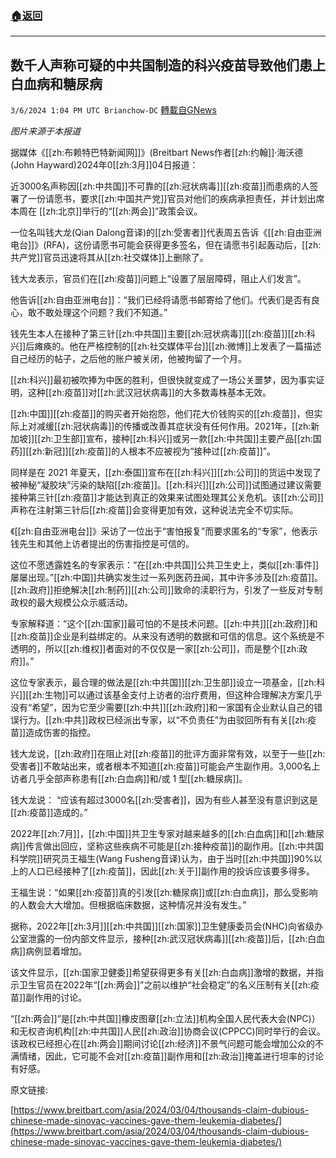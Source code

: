 ###  [:house:返回](README.md)
---


## 数千人声称可疑的中共国制造的科兴疫苗导致他们患上白血病和糖尿病
`3/6/2024 1:04 PM UTC Brianchow-DC` [轉載自GNews](https://gnews.org/articles/2370647)

*图片来源于本报道*

据媒体《[[zh:布赖特巴特新闻网]]》(Breitbart News作者[[zh:约翰]]·海沃德(John Hayward)2024年0[[zh:3月]]04日报道：

近3000名声称因[[zh:中共国]]不可靠的[[zh:冠状病毒]][[zh:疫苗]]而患病的人签署了一份请愿书，要求[[zh:中国共产党]]官员对他们的疾病承担责任，并计划出席本周在 [[zh:北京]]举行的“[[zh:两会]]”政策会议。

一位名叫钱大龙(Qian Dalong音译)的[[zh:受害者]]代表周五告诉《[[zh:自由亚洲电台]]》(RFA)，这份请愿书可能会获得更多签名，但在请愿书引起轰动后，[[zh:共产党]]官员迅速将其从[[zh:社交媒体]]上删除了。

钱大龙表示，官员们在[[zh:疫苗]]问题上“设置了层层障碍，阻止人们发言”。

他告诉[[zh:自由亚洲电台]]：“我们已经将请愿书邮寄给了他们。代表们是否有良心，敢不敢处理这个问题？我们不知道。”

钱先生本人在接种了第三针[[zh:中共国]]主要[[zh:冠状病毒]][[zh:疫苗]][[zh:科兴]]后瘫痪的。他在严格控制的[[zh:社交媒体平台]][[zh:微博]]上发表了一篇描述自己经历的帖子，之后他的账户被关闭，他被拘留了一个月。

[[zh:科兴]]最初被吹捧为中医的胜利，但很快就变成了一场公关噩梦，因为事实证明，这种[[zh:疫苗]]对[[zh:武汉冠状病毒]]的大多数毒株基本无效。

[[zh:中国]][[zh:疫苗]]的购买者开始抱怨，他们花大价钱购买的[[zh:疫苗]]，但实际上对减缓[[zh:冠状病毒]]的传播或改善其症状没有任何作用。2021年，[[zh:新加坡]][[zh:卫生部]]宣布，接种[[zh:科兴]]或另一款[[zh:中共国]]主要产品[[zh:国药]][[zh:新冠]][[zh:疫苗]]的人根本不应被视为“接种过[[zh:疫苗]]”。

同样是在 2021 年夏天，[[zh:泰国]]宣布在[[zh:科兴]][[zh:公司]]的货运中发现了被神秘“凝胶块”污染的缺陷[[zh:疫苗]]。[[zh:科兴]][[zh:公司]]试图通过建议需要接种第三针[[zh:疫苗]]才能达到真正的效果来试图处理其公关危机。该[[zh:公司]]声称在注射第三针后[[zh:疫苗]]会变得更加有效，这种说法完全不切实际。

《[[zh:自由亚洲电台]]》采访了一位出于“害怕报复”而要求匿名的“专家”，他表示钱先生和其他上访者提出的伤害指控是可信的。

这位不愿透露姓名的专家表示：“在[[zh:中共国]]公共卫生史上，类似[[zh:事件]]屡屡出现。”[[zh:中国]]共确实发生过一系列医药丑闻，其中许多涉及[[zh:疫苗]]。[[zh:政府]]拒绝解决[[zh:制药]][[zh:公司]]致命的渎职行为，引发了一些反对专制政权的最大规模公众示威活动。

专家解释道：“这个[[zh:国家]]最可怕的不是技术问题。[[zh:中共]][[zh:政府]]和[[zh:疫苗]]企业是利益绑定的。从来没有透明的数据和可信的信息。这个系统是不透明的，所以[[zh:维权]]者面对的不仅仅是一家[[zh:公司]]，而是整个[[zh:政府]]。”

这位专家表示，最合理的做法是[[zh:中共国]][[zh:卫生部]]设立一项基金，[[zh:科兴]][[zh:生物]]可以通过该基金支付上访者的治疗费用，但这种合理解决方案几乎没有“希望”，因为它至少需要[[zh:中共]][[zh:政府]]和一家国有企业默认自己的错误行为。[[zh:中共]]政权已经派出专家，以“不负责任”为由驳回所有有关[[zh:疫苗]]造成伤害的指控。

钱大龙说，[[zh:政府]]在阻止对[[zh:疫苗]]的批评方面非常有效，以至于一些[[zh:受害者]]不敢站出来，或者根本不知道[[zh:疫苗]]可能会产生副作用。3,000名上访者几乎全部声称患有[[zh:白血病]]和/或 1 型[[zh:糖尿病]]。

钱大龙说： “应该有超过3000名[[zh:受害者]]，因为有些人甚至没有意识到这是[[zh:疫苗]]造成的。”

2022年[[zh:7月]]，[[zh:中国]]共卫生专家对越来越多的[[zh:白血病]]和[[zh:糖尿病]]传言做出回应，坚称这些疾病不可能是[[zh:接种疫苗]]的副作用。[[zh:中共国科学院]]研究员王福生(Wang Fusheng音译)认为，由于当时[[zh:中共国]]90%以上的人口已经接种了[[zh:疫苗]]，因此[[zh:关于]]副作用的投诉应该要多得多。

王福生说：“如果[[zh:疫苗]]真的引发[[zh:糖尿病]]或[[zh:白血病]]，那么受影响的人数会大大增加。但根据临床数据，这种情况并没有发生。”

据称，2022年[[zh:3月]][[zh:中共国]][[zh:国家]]卫生健康委员会(NHC)向省级办公室泄露的一份内部文件显示，接种[[zh:武汉冠状病毒]][[zh:疫苗]]后，[[zh:白血病]]病例显着增加。

该文件显示，[[zh:国家卫健委]]希望获得更多有关[[zh:白血病]]激增的数据，并指示卫生官员在2022年“[[zh:两会]]”之前以维护“社会稳定”的名义压制有关[[zh:疫苗]]副作用的讨论。

“[[zh:两会]]”是[[zh:中共国]]橡皮图章[[zh:立法]]机构全国人民代表大会(NPC)）和无权咨询机构[[zh:中共国]]人民[[zh:政治]]协商会议(CPPCC)同时举行的会议。该政权已经担心在[[zh:两会]]期间讨论[[zh:经济]]不景气问题可能会增加公众的不满情绪，因此，它可能不会对[[zh:疫苗]]副作用和[[zh:政治]]掩盖进行坦率的讨论有好感。

 原文链接:

[https://www.breitbart.com/asia/2024/03/04/thousands-claim-dubious-chinese-made-sinovac-vaccines-gave-them-leukemia-diabetes/](https://www.breitbart.com/asia/2024/03/04/thousands-claim-dubious-chinese-made-sinovac-vaccines-gave-them-leukemia-diabetes/)

